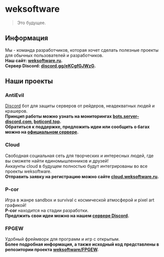 # weksoftware
> Это будущее.

## Информация
Мы - команда разработчиков, которая хочет сделать полезные проекты для обычных пользователей и разработчиков. <br>
**Наш сайт: [weksoftware.ru](https://weksoftware.ru/).** <br>
**Сервер Discord: [discord.gg/eKCgfGJWzG](https://discord.gg/eKCgfGJWzG).** <br>

## Наши проекты
### AntiEvil
[Discord](https://discord.com) бот для защиты серверов от рейдеров, неадекватных людей и крашеров. <br>
**Принцип работы можно узнать на мониторингах [bots.server-discord.com](https://bots.server-discord.com/949333670974603354), [boticord.top](https://boticord.top/bot/949333670974603354).** <br>
**Обратиться к поддержке, предложить идеи или сообщить о багах можно на [официальном сервере](https://discord.gg/szHFAUNNd7).**

### Cloud
Свободная социальная сеть для творческих и интересных людей, где вы сможете найти единомышленников и друзей! <br>
Аккаунты cloud в будущем полностью будут интегрированы во все проекты weksoftware. <br>
**Отправить заявку на регистрацию можно сайте [cloud.weksoftware.ru](https://www.cloud.weksoftware.ru/).**

### P-cor
Игра в жанре sandbox и survival с космической атмосферой и pixel art графикой! <br>
**P-cor** находится на стадии разработки. <br>
**Предлжить свои идеи можно на нашем [сервере Discord](https://discord.gg/eKCgfGJWzG).**

### FPGEW
Удобный фреймворк для программ и игр с открытым. <br>
**Более подробная информация, а также исходный код представлены в репозитории проекта [weksoftware/FPGEW](https://github.com/weksoftware/FPGEW).**


